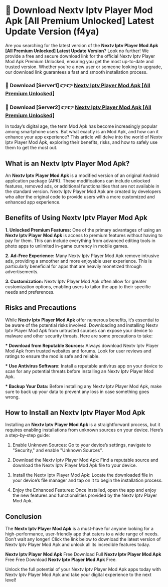 # 🤖 Download Nextv Iptv Player Mod Apk [All Premium Unlocked] Latest Update Version (f4ya)

Are you searching for the latest version of the <strong>Nextv Iptv Player Mod Apk [All Premium Unlocked] Latest Update Version</strong>? Look no further! We provide a free and secure download link for the official Nextv Iptv Player Mod Apk Premium Unlocked, ensuring you get the most up-to-date and trusted version. Whether you're a new user or someone looking to upgrade, our download link guarantees a fast and smooth installation process.


<h3>📌 Download [Server1] 👉👉 <a href="https://hapymods.com?title=Nextv+Iptv+Player+Mod+Apk&ref=3B1">Nextv Iptv Player Mod Apk [All Premium Unlocked]</a></h3>

<h3>📌 Download [Server2] 👉👉 <a href="https://hapymods.com?title=Nextv+Iptv+Player+Mod+Apk&ref=3B1">Nextv Iptv Player Mod Apk [All Premium Unlocked]</a></h3>


In today’s digital age, the term Mod Apk has become increasingly popular among smartphone users. But what exactly is an Mod Apk, and how can it enhance your app experience? This article will delve into the world of Nextv Iptv Player Mod Apk, exploring their benefits, risks, and how to safely use them to get the most out.


<h2>What is an Nextv Iptv Player Mod Apk?</h2>

An <strong>Nextv Iptv Player Mod Apk</strong> is a modified version of an original Android application package (APK). These modifications can include unlocked features, removed ads, or additional functionalities that are not available in the standard version. Nextv Iptv Player Mod Apk are created by developers who alter the original code to provide users with a more customized and enhanced app experience.


<h2>Benefits of Using Nextv Iptv Player Mod Apk</h2>

<strong> 1. Unlocked Premium Features:</strong> One of the primary advantages of using an <strong>Nextv Iptv Player Mod Apk</strong> is access to premium features without having to pay for them. This can include everything from advanced editing tools in photo apps to unlimited in-game currency in mobile games.

<strong> 2. Ad-Free Experience:</strong> Many Nextv Iptv Player Mod Apk remove intrusive ads, providing a smoother and more enjoyable user experience. This is particularly beneficial for apps that are heavily monetized through advertisements.

<strong> 3. Customization:</strong> Nextv Iptv Player Mod Apk often allow for greater customization options, enabling users to tailor the app to their specific needs and preferences.


<h2>Risks and Precautions</h2>

While <strong>Nextv Iptv Player Mod Apk</strong> offer numerous benefits, it’s essential to be aware of the potential risks involved. Downloading and installing Nextv Iptv Player Mod Apk from untrusted sources can expose your device to malware and other security threats. Here are some precautions to take:

<strong> * Download from Reputable Sources:</strong> Always download Nextv Iptv Player Mod Apk from trusted websites and forums. Look for user reviews and ratings to ensure the mod is safe and reliable.

<strong> * Use Antivirus Software:</strong> Install a reputable antivirus app on your device to scan for any potential threats before installing an Nextv Iptv Player Mod Apk.

<strong> * Backup Your Data:</strong> Before installing any Nextv Iptv Player Mod Apk, make sure to back up your data to prevent any loss in case something goes wrong.


<h2>How to Install an Nextv Iptv Player Mod Apk</h2>

Installing an <strong>Nextv Iptv Player Mod Apk</strong> is a straightforward process, but it requires enabling installations from unknown sources on your device. Here’s a step-by-step guide:

 1. Enable Unknown Sources: Go to your device’s settings, navigate to "Security," and enable "Unknown Sources".

 2. Download the Nextv Iptv Player Mod Apk: Find a reputable source and download the Nextv Iptv Player Mod Apk file to your device.

 3. Install the Nextv Iptv Player Mod Apk: Locate the downloaded file in your device’s file manager and tap on it to begin the installation process.

 4. Enjoy the Enhanced Features: Once installed, open the app and enjoy the new features and functionalities provided by the Nextv Iptv Player Mod Apk.


<h2><strong>Conclusion</strong></h2>

The <strong>Nextv Iptv Player Mod Apk</strong> is a must-have for anyone looking for a high-performance, user-friendly app that caters to a wide range of needs. Don’t wait any longer! Click the link below to download the latest version of Nextv Iptv Player Mod Apk and unlock all its incredible features today.

<strong>Nextv Iptv Player Mod Apk</strong> Free Download Full <strong>Nextv Iptv Player Mod Apk</strong> Free Free Download <strong>Nextv Iptv Player Mod Apk</strong> Free.

Unlock the full potential of your Nextv Iptv Player Mod Apk apps today with Nextv Iptv Player Mod Apk and take your digital experience to the next level!